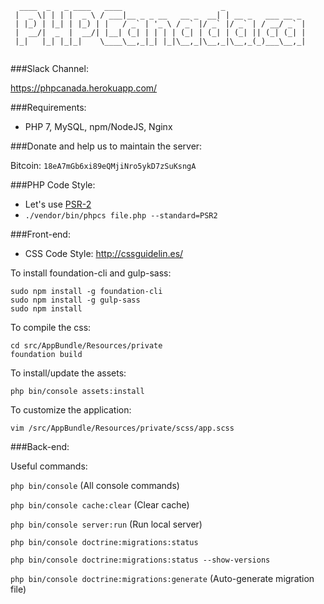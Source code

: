 ```
  ____  _   _ ____   ____                      _        
 |  _ \| | | |  _ \ / ___|__ _ _ __   __ _  __| | __ _   ___ __ _ 
 | |_) | |_| | |_) | |   / _` | '_ \ / _` |/ _` |/ _` | / __/ _` |
 |  __/|  _  |  __/| |__| (_| | | | | (_| | (_| | (_| || (_| (_| |
 |_|   |_| |_|_|    \____\__,_|_| |_|\__,_|\__,_|\__,_(_)___\__,_|
                                                                  
```

###Slack Channel:

https://phpcanada.herokuapp.com/

###Requirements:

- PHP 7, MySQL, npm/NodeJS, Nginx


###Donate and help us to maintain the server:

Bitcoin: `18eA7mGb6xi89eQMjiNro5ykD7zSuKsngA`


###PHP Code Style:

- Let's use [PSR-2](https://github.com/php-fig/fig-standards/blob/master/accepted/PSR-2-coding-style-guide.md)
- `./vendor/bin/phpcs file.php --standard=PSR2`

###Front-end:

- CSS Code Style: http://cssguidelin.es/

To install foundation-cli and gulp-sass:

    sudo npm install -g foundation-cli
    sudo npm install -g gulp-sass
    sudo npm install

To compile the css:

    cd src/AppBundle/Resources/private
    foundation build

To install/update the assets:

    php bin/console assets:install

To customize the application:

    vim /src/AppBundle/Resources/private/scss/app.scss


###Back-end:

Useful commands:

`php bin/console` (All console commands)

`php bin/console cache:clear` (Clear cache)

`php bin/console server:run` (Run local server)

`php bin/console doctrine:migrations:status`

`php bin/console doctrine:migrations:status --show-versions`

`php bin/console doctrine:migrations:generate` (Auto-generate migration file)
